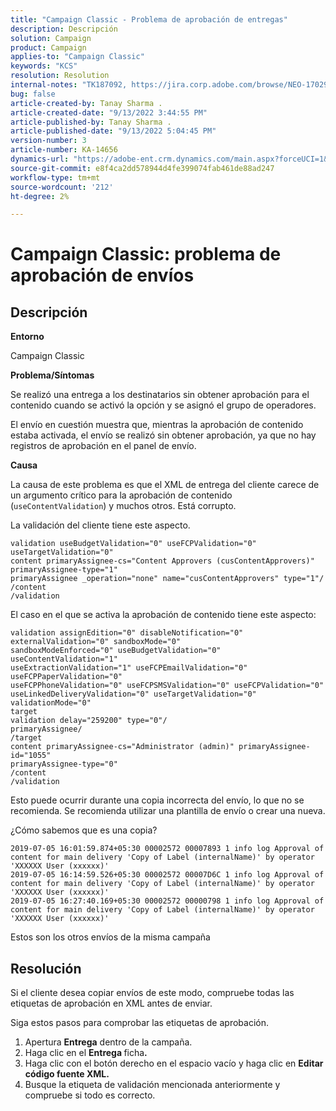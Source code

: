 ```yaml
---
title: "Campaign Classic - Problema de aprobación de entregas"
description: Descripción
solution: Campaign
product: Campaign
applies-to: "Campaign Classic"
keywords: "KCS"
resolution: Resolution
internal-notes: "TK187092, https://jira.corp.adobe.com/browse/NEO-17029"
bug: false
article-created-by: Tanay Sharma .
article-created-date: "9/13/2022 3:44:55 PM"
article-published-by: Tanay Sharma .
article-published-date: "9/13/2022 5:04:45 PM"
version-number: 3
article-number: KA-14656
dynamics-url: "https://adobe-ent.crm.dynamics.com/main.aspx?forceUCI=1&pagetype=entityrecord&etn=knowledgearticle&id=abbbd300-7b33-ed11-9db1-002248086735"
source-git-commit: e8f4ca2dd578944d4fe399074fab461de88ad247
workflow-type: tm+mt
source-wordcount: '212'
ht-degree: 2%

---
```


# Campaign Classic: problema de aprobación de envíos

## Descripción


<b>Entorno</b>

Campaign Classic



<b>Problema/Síntomas</b>

Se realizó una entrega a los destinatarios sin obtener aprobación para el contenido cuando se activó la opción y se asignó el grupo de operadores.

El envío en cuestión muestra que, mientras la aprobación de contenido estaba activada, el envío se realizó sin obtener aprobación, ya que no hay registros de aprobación en el panel de envío.



<b>Causa</b>

La causa de este problema es que el XML de entrega del cliente carece de un argumento crítico para la aprobación de contenido (`useContentValidation`) y muchos otros. Está corrupto.

La validación del cliente tiene este aspecto.




```
validation useBudgetValidation="0" useFCPValidation="0" useTargetValidation="0"
content primaryAssignee-cs="Content Approvers (cusContentApprovers)" primaryAssignee-type="1"
primaryAssignee _operation="none" name="cusContentApprovers" type="1"/
/content
/validation
```




El caso en el que se activa la aprobación de contenido tiene este aspecto:




```
validation assignEdition="0" disableNotification="0" externalValidation="0" sandboxMode="0"
sandboxModeEnforced="0" useBudgetValidation="0" useContentValidation="1"
useExtractionValidation="1" useFCPEmailValidation="0" useFCPPaperValidation="0"
useFCPPhoneValidation="0" useFCPSMSValidation="0" useFCPValidation="0"
useLinkedDeliveryValidation="0" useTargetValidation="0" validationMode="0"
target
validation delay="259200" type="0"/
primaryAssignee/
/target
content primaryAssignee-cs="Administrator (admin)" primaryAssignee-id="1055"
primaryAssignee-type="0"
/content
/validation
```




Esto puede ocurrir durante una copia incorrecta del envío, lo que no se recomienda. Se recomienda utilizar una plantilla de envío o crear una nueva.

¿Cómo sabemos que es una copia?




```
2019-07-05 16:01:59.874+05:30 00002572 00007893 1 info log Approval of content for main delivery 'Copy of Label (internalName)' by operator 'XXXXXX User (xxxxxx)'
2019-07-05 16:14:59.526+05:30 00002572 00007D6C 1 info log Approval of content for main delivery 'Copy of Label (internalName)' by operator 'XXXXXX User (xxxxxx)'
2019-07-05 16:27:40.169+05:30 00002572 00000798 1 info log Approval of content for main delivery 'Copy of Label (internalName)' by operator 'XXXXXX User (xxxxxx)'
```




Estos son los otros envíos de la misma campaña


## Resolución


Si el cliente desea copiar envíos de este modo, compruebe todas las etiquetas de aprobación en XML antes de enviar.

Siga estos pasos para comprobar las etiquetas de aprobación.

1. Apertura <b>Entrega</b> dentro de la campaña.
2. Haga clic en el <b>Entrega </b>ficha<b>.</b>
3. Haga clic con el botón derecho en el espacio vacío y haga clic en <b>Editar código fuente XML.</b>
4. Busque la etiqueta de validación mencionada anteriormente y compruebe si todo es correcto.



